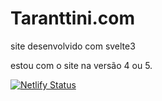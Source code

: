 # Taranttini.com

site desenvolvido com svelte3

estou com o site na versão 4 ou 5.

[![Netlify Status](https://api.netlify.com/api/v1/badges/85ba3339-5e2e-45ab-8dd5-af248a08902d/deploy-status)](https://app.netlify.com/sites/taranttini/deploys)

